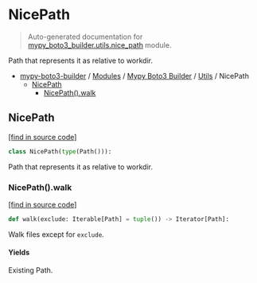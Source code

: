 # NicePath

> Auto-generated documentation for [mypy_boto3_builder.utils.nice_path](https://github.com/vemel/mypy_boto3_builder/blob/main/mypy_boto3_builder/utils/nice_path.py) module.

Path that represents it as relative to workdir.

- [mypy-boto3-builder](../../README.md#mypy_boto3_builder) / [Modules](../../MODULES.md#mypy-boto3-builder-modules) / [Mypy Boto3 Builder](../index.md#mypy-boto3-builder) / [Utils](index.md#utils) / NicePath
    - [NicePath](#nicepath)
        - [NicePath().walk](#nicepathwalk)

## NicePath

[[find in source code]](https://github.com/vemel/mypy_boto3_builder/blob/main/mypy_boto3_builder/utils/nice_path.py#L8)

```python
class NicePath(type(Path())):
```

Path that represents it as relative to workdir.

### NicePath().walk

[[find in source code]](https://github.com/vemel/mypy_boto3_builder/blob/main/mypy_boto3_builder/utils/nice_path.py#L30)

```python
def walk(exclude: Iterable[Path] = tuple()) -> Iterator[Path]:
```

Walk files except for `exclude`.

#### Yields

Existing Path.
